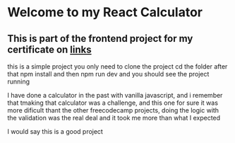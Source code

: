 # Welcome to my React Calculator

## This is part of the frontend project for my certificate on [links](https://www.freecodecamp.org)

this is a simple project you only need to clone the project
cd the folder
after that npm install
and then npm run dev and you should see the project running

I have done a calculator in the past with vanilla javascript, and i remember that tmaking that calculator was a challenge, and this one for sure it was more dificult thant the other freecodecamp projects, doing the logic with the validation was the real deal and it took me more than what I expected

I would say this is a good project